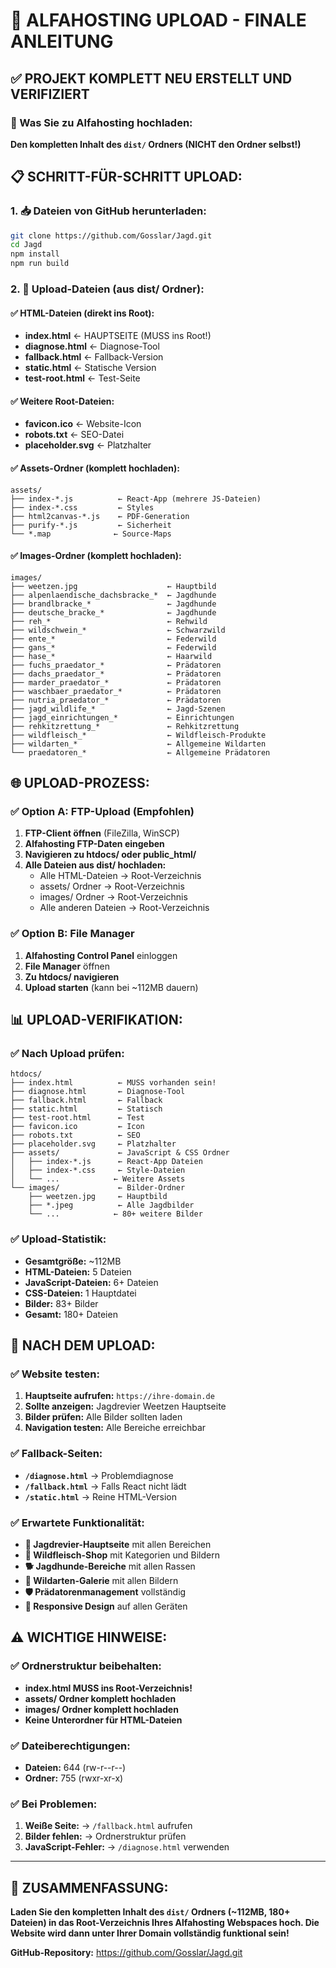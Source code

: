 # 🚀 ALFAHOSTING UPLOAD - FINALE ANLEITUNG

## ✅ PROJEKT KOMPLETT NEU ERSTELLT UND VERIFIZIERT

### 📁 Was Sie zu Alfahosting hochladen:

**Den kompletten Inhalt des `dist/` Ordners (NICHT den Ordner selbst!)**

## 📋 SCHRITT-FÜR-SCHRITT UPLOAD:

### 1. 📥 Dateien von GitHub herunterladen:
```bash
git clone https://github.com/Gosslar/Jagd.git
cd Jagd
npm install
npm run build
```

### 2. 📂 Upload-Dateien (aus dist/ Ordner):

#### ✅ HTML-Dateien (direkt ins Root):
- **index.html** ← HAUPTSEITE (MUSS ins Root!)
- **diagnose.html** ← Diagnose-Tool
- **fallback.html** ← Fallback-Version
- **static.html** ← Statische Version
- **test-root.html** ← Test-Seite

#### ✅ Weitere Root-Dateien:
- **favicon.ico** ← Website-Icon
- **robots.txt** ← SEO-Datei
- **placeholder.svg** ← Platzhalter

#### ✅ Assets-Ordner (komplett hochladen):
```
assets/
├── index-*.js          ← React-App (mehrere JS-Dateien)
├── index-*.css         ← Styles
├── html2canvas-*.js    ← PDF-Generation
├── purify-*.js         ← Sicherheit
└── *.map              ← Source-Maps
```

#### ✅ Images-Ordner (komplett hochladen):
```
images/
├── weetzen.jpg                    ← Hauptbild
├── alpenlaendische_dachsbracke_*  ← Jagdhunde
├── brandlbracke_*                 ← Jagdhunde
├── deutsche_bracke_*              ← Jagdhunde
├── reh_*                          ← Rehwild
├── wildschwein_*                  ← Schwarzwild
├── ente_*                         ← Federwild
├── gans_*                         ← Federwild
├── hase_*                         ← Haarwild
├── fuchs_praedator_*              ← Prädatoren
├── dachs_praedator_*              ← Prädatoren
├── marder_praedator_*             ← Prädatoren
├── waschbaer_praedator_*          ← Prädatoren
├── nutria_praedator_*             ← Prädatoren
├── jagd_wildlife_*                ← Jagd-Szenen
├── jagd_einrichtungen_*           ← Einrichtungen
├── rehkitzrettung_*               ← Rehkitzrettung
├── wildfleisch_*                  ← Wildfleisch-Produkte
├── wildarten_*                    ← Allgemeine Wildarten
└── praedatoren_*                  ← Allgemeine Prädatoren
```

## 🌐 UPLOAD-PROZESS:

### ✅ Option A: FTP-Upload (Empfohlen)
1. **FTP-Client öffnen** (FileZilla, WinSCP)
2. **Alfahosting FTP-Daten eingeben**
3. **Navigieren zu htdocs/ oder public_html/**
4. **Alle Dateien aus dist/ hochladen:**
   - Alle HTML-Dateien → Root-Verzeichnis
   - assets/ Ordner → Root-Verzeichnis
   - images/ Ordner → Root-Verzeichnis
   - Alle anderen Dateien → Root-Verzeichnis

### ✅ Option B: File Manager
1. **Alfahosting Control Panel** einloggen
2. **File Manager** öffnen
3. **Zu htdocs/ navigieren**
4. **Upload starten** (kann bei ~112MB dauern)

## 📊 UPLOAD-VERIFIKATION:

### ✅ Nach Upload prüfen:
```
htdocs/
├── index.html          ← MUSS vorhanden sein!
├── diagnose.html       ← Diagnose-Tool
├── fallback.html       ← Fallback
├── static.html         ← Statisch
├── test-root.html      ← Test
├── favicon.ico         ← Icon
├── robots.txt          ← SEO
├── placeholder.svg     ← Platzhalter
├── assets/             ← JavaScript & CSS Ordner
│   ├── index-*.js      ← React-App Dateien
│   ├── index-*.css     ← Style-Dateien
│   └── ...            ← Weitere Assets
└── images/             ← Bilder-Ordner
    ├── weetzen.jpg     ← Hauptbild
    ├── *.jpeg          ← Alle Jagdbilder
    └── ...            ← 80+ weitere Bilder
```

### ✅ Upload-Statistik:
- **Gesamtgröße:** ~112MB
- **HTML-Dateien:** 5 Dateien
- **JavaScript-Dateien:** 6+ Dateien
- **CSS-Dateien:** 1 Hauptdatei
- **Bilder:** 83+ Bilder
- **Gesamt:** 180+ Dateien

## 🎯 NACH DEM UPLOAD:

### ✅ Website testen:
1. **Hauptseite aufrufen:** `https://ihre-domain.de`
2. **Sollte anzeigen:** Jagdrevier Weetzen Hauptseite
3. **Bilder prüfen:** Alle Bilder sollten laden
4. **Navigation testen:** Alle Bereiche erreichbar

### ✅ Fallback-Seiten:
- **`/diagnose.html`** → Problemdiagnose
- **`/fallback.html`** → Falls React nicht lädt
- **`/static.html`** → Reine HTML-Version

### ✅ Erwartete Funktionalität:
- **🦌 Jagdrevier-Hauptseite** mit allen Bereichen
- **🥩 Wildfleisch-Shop** mit Kategorien und Bildern
- **🐕 Jagdhunde-Bereiche** mit allen Rassen
- **🦆 Wildarten-Galerie** mit allen Bildern
- **🛡️ Prädatorenmanagement** vollständig
- **📱 Responsive Design** auf allen Geräten

## ⚠️ WICHTIGE HINWEISE:

### ✅ Ordnerstruktur beibehalten:
- **index.html MUSS ins Root-Verzeichnis!**
- **assets/ Ordner komplett hochladen**
- **images/ Ordner komplett hochladen**
- **Keine Unterordner für HTML-Dateien**

### ✅ Dateiberechtigungen:
- **Dateien:** 644 (rw-r--r--)
- **Ordner:** 755 (rwxr-xr-x)

### ✅ Bei Problemen:
1. **Weiße Seite:** → `/fallback.html` aufrufen
2. **Bilder fehlen:** → Ordnerstruktur prüfen
3. **JavaScript-Fehler:** → `/diagnose.html` verwenden

---

## 🎉 ZUSAMMENFASSUNG:

**Laden Sie den kompletten Inhalt des `dist/` Ordners (~112MB, 180+ Dateien) in das Root-Verzeichnis Ihres Alfahosting Webspaces hoch. Die Website wird dann unter Ihrer Domain vollständig funktional sein!**

**GitHub-Repository:** https://github.com/Gosslar/Jagd.git